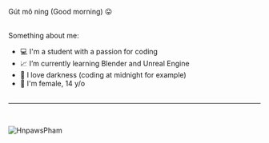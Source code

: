 Gút mô ning (Good morning) 😛 <br/><br/>

Something about me:

- 💻 I'm a student with a passion for coding
- 📈 I’m currently learning Blender and Unreal Engine
- 🌇 I love darkness (coding at midnight for example)
- 👩 I'm female, 14 y/o<br/><br/>
---------------------------------------------------------------------------------------------------------------------------
<br/>

![HnpawsPham](https://github-readme-stats.vercel.app/api/top-langs/?username=HnpawsPham&theme=dark&hide_border=false&include_all_commits=true&count_private=true&layout=compact)
<!--

Something about me:

- 💻 I'm a student with a passion for coding
- 📈 I’m currently learning Blender and Unreal Engine
- 🌇 I love darkness (coding at midnight for example)
- 👩 I'm female, 14 y/o
-->
